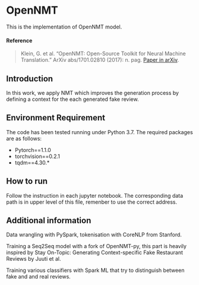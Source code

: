 # OpenNMT
This is the implementation of OpenNMT model.

#### Reference
> Klein, G. et al. “OpenNMT: Open-Source Toolkit for Neural Machine Translation.” ArXiv abs/1701.02810 (2017): n. pag. [Paper in arXiv](https://arxiv.org/abs/1701.02810).


## Introduction
In this work, we apply NMT which improves the generation process by defining a context for the each generated fake review.

## Environment Requirement
The code has been tested running under Python 3.7. The required packages are as follows:
* Pytorch==1.1.0
* torchvision==0.2.1
* tqdm==4.30.*


## How to run
Follow the instruction in each jupyter notebook. The corresponding data path is in upper level of this file, remenber to use the correct address.


## Additional information
Data wrangling with PySpark, tokenisation with CoreNLP from Stanford.

Training a Seq2Seq model with a fork of OpenNMT-py, this part is heavily inspired by Stay On-Topic: Generating Context-specific Fake Restaurant Reviews by Juuti et al.

Training various classifiers with Spark ML that try to distinguish between fake and and real reviews.



